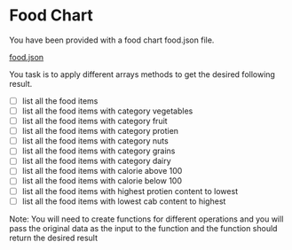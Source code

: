 # Food Chart

You have been provided with a food chart food.json file.

[food.json](https://s3-us-west-2.amazonaws.com/secure.notion-static.com/a438c663-645c-4570-8503-11f20cea9b18/food.json)

You task is to apply different arrays methods to get the desired following result.

- [ ]  list all the food items
- [ ]  list all the food items with category vegetables
- [ ]  list all the food items with category fruit
- [ ]  list all the food items with category protien
- [ ]  list all the food items with category nuts
- [ ]  list all the food items with category grains
- [ ]  list all the food items with category dairy
- [ ]  list all the food items with calorie above 100
- [ ]  list all the food items with calorie below 100
- [ ]  list all the food items with highest protien content to lowest
- [ ]  list all the food items with lowest cab content to highest

Note: You will need to create functions for different operations and you will pass the original data as the input to the function and the function should return the desired result
